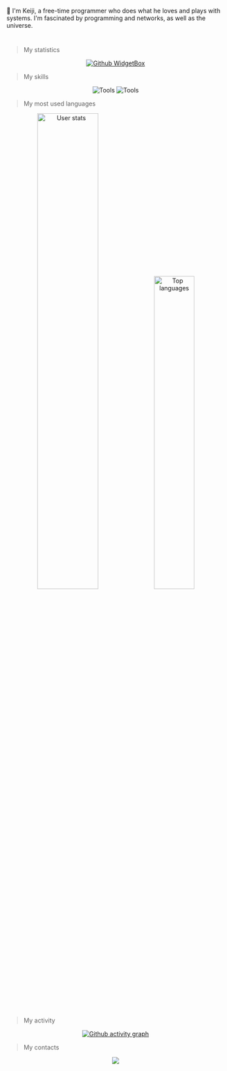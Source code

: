 👏 I'm Keiji, a free-time programmer who does what he loves and plays with systems. I'm fascinated by programming and networks, as well as the universe.

#

> My statistics
<p align="center">
  <a href="https://github.com/Keiji821">
    <img src="https://github-widgetbox.vercel.app/api/profile?username=Keiji821&data=followers,repositories,stars,commits&theme=viridescent" alt="Github WidgetBox"/>
  </a>
</p>

> My skills
<p align="center">
  <img src="https://skillicons.dev/icons?i=python,javascript,nodejs,c,bash,git,cloudflare,linux,kali" alt="Tools"/>
  <img src="https://skillicons.dev/icons?i=python,javascript,nodejs,c,bash,git,cloudflare,linux,kali" alt="Tools"/>
</p>

> My most used languages 
<p align="center">
  <img width="53%" src="https://github-readme-stats.vercel.app/api?username=Keiji821&count_private=true&show_icons=true&title_color=57ff8c&text_color=c9d1d9&icon_color=57ff8c&border_color=30363d&bg_color=161b22" alt="User stats" />
  <img width="43%" src="https://github-readme-stats.vercel.app/api/top-langs?username=Keiji821&count_private=true&show_icons=true&title_color=57ff8c&text_color=c9d1d9&icon_color=57ff8c&border_color=30363d&bg_color=161b22&hide=html,javascript,dockerfile,c,handlebars&layout=compact" alt="Top languages" />
</p>

> My activity 
<p align="center">
  <a href="https://github.com/Keiji821">
    <img src="https://github-readme-activity-graph.vercel.app/graph?username=Keiji821&theme=github-compact&color=57ff8c&line=57ff8c&point=57ff8c&area_color=57ff8c" alt="Github activity graph"/>
  </a>
</p>

> My contacts
<p align="center">
  <a href="https://discord.com/users/983476283491110932">
<img src="https://img.shields.io/badge/Discord-Keiji-%235865F2?style=for-the-badge&logo=discord&logoColor=white">
  </a>
</p>